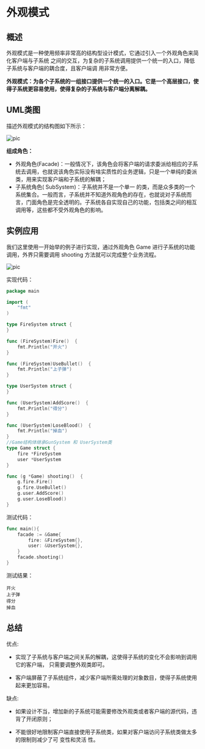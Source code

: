 

# 外观模式

## 概述

外观模式是一种使用频率非常高的结构型设计模式，它通过引入一个外观角色来简化客户端与子系统
之间的交互，为复杂的子系统调用提供一个统一的入口，降低子系统与客户端的耦合度，且客户端调
用非常方便。



**外观模式：为各个子系统的一组接口提供一个统一的入口。它是一个高层接口，使得子系统更容易使用，使得复杂的子系统与客户端分离解耦。**



## UML类图

描述外观模式的结构图如下所示：

![pic](https://doc.shiyanlou.com/courses/1851/1240622/e1f4c0c9834f2ac8f1725acd8901235a-0)

**组成角色：**

- 外观角色(Facade)：一般情况下，该角色会将客户端的请求委派给相应的子系统去调用，也就说该角色实际没有啥实质性的业务逻辑，只是一个单纯的委派类，用来实现客户端和子系统的解耦；
- 子系统角色( SubSystem)：子系统并不是一个单一 的类，而是众多类的一个系统集合。一般而言，子系统并不知道外观角色的存在，也就说对子系统而言，门面角色是完全透明的。子系统各自实现自己的功能，包括类之间的相互调用等，这些都不受外观角色的影响。



## 实例应用

我们这里使用一开始举的例子进行实现，通过外观角色 Game 进行子系统的功能调用，外界只需要调用 shooting 方法就可以完成整个业务流程。

![pic](https://doc.shiyanlou.com/courses/1851/1240622/a223d36b23de586596450737fde9d99c-0)

实现代码：

```go
package main

import (
    "fmt"
)

type FireSystem struct {
}

func (FireSystem)Fire()  {
    fmt.Println("开火")
}

func (FireSystem)UseBullet()  {
    fmt.Println("上子弹")
}

type UserSystem struct {
}

func (UserSystem)AddScore()  {
    fmt.Println("得分")
}

func (UserSystem)LoseBlood()  {
    fmt.Println("掉血")
}
//Game结构体继承GunSystem 和 UserSystem类
type Game struct {
    fire *FireSystem
    user *UserSystem
}

func (g *Game) shooting()  {
    g.fire.Fire()
    g.fire.UseBullet()
    g.user.AddScore()
    g.user.LoseBlood()
}
```

测试代码：

```go
func main(){
    facade := &Game{
        fire: &FireSystem{},
        user: &UserSystem{},
    }
    facade.shooting()
}
```

测试结果：

```
开火
上子弹
得分
掉血
```



## 总结

优点:

* 实现了子系统与客户端之间关系的解耦，这使得子系统的变化不会影响到调用它的客户端， 只需要调整外观类即可。

* 客户端屏蔽了子系统组件，减少客户端所需处理的对象数目，使得子系统使用起来更加容易。

缺点:

* 如果设计不当，增加新的子系统可能需要修改外观类或者客户端的源代码，违背了开闭原则；

* 不能很好地限制客户端直接使用子系统类，如果对客户端访问子系统类做太多的限制则减少了可 变性和灵活 性。

